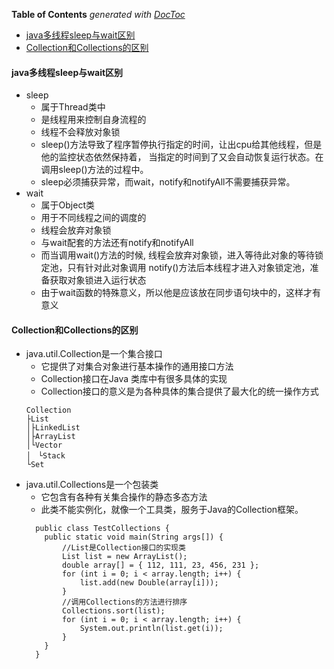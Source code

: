 <!-- START doctoc generated TOC please keep comment here to allow auto update -->
<!-- DON'T EDIT THIS SECTION, INSTEAD RE-RUN doctoc TO UPDATE -->
**Table of Contents**  *generated with [DocToc](https://github.com/thlorenz/doctoc)*

- [java多线程sleep与wait区别](#java%E5%A4%9A%E7%BA%BF%E7%A8%8Bsleep%E4%B8%8Ewait%E5%8C%BA%E5%88%AB)
- [Collection和Collections的区别](#collection%E5%92%8Ccollections%E7%9A%84%E5%8C%BA%E5%88%AB)

<!-- END doctoc generated TOC please keep comment here to allow auto update -->


#### java多线程sleep与wait区别

- sleep
    - 属于Thread类中
    - 是线程用来控制自身流程的
    - 线程不会释放对象锁
    - sleep()方法导致了程序暂停执行指定的时间，让出cpu给其他线程，但是他的监控状态依然保持着，
    当指定的时间到了又会自动恢复运行状态。在调用sleep()方法的过程中。
    - sleep必须捕获异常，而wait，notify和notifyAll不需要捕获异常。
- wait
    - 属于Object类
    - 用于不同线程之间的调度的
    - 线程会放弃对象锁
    - 与wait配套的方法还有notify和notifyAll
    - 而当调用wait()方法的时候, 线程会放弃对象锁，进入等待此对象的等待锁定池，只有针对此对象调用
    notify()方法后本线程才进入对象锁定池，准备获取对象锁进入运行状态
    - 由于wait函数的特殊意义，所以他是应该放在同步语句块中的，这样才有意义
    
#### Collection和Collections的区别

- java.util.Collection是一个集合接口
    - 它提供了对集合对象进行基本操作的通用接口方法
    - Collection接口在Java 类库中有很多具体的实现
    - Collection接口的意义是为各种具体的集合提供了最大化的统一操作方式
    ```` 
    Collection  
    ├List  
    │├LinkedList  
    │├ArrayList  
    │└Vector  
    │　└Stack  
    └Set 
- java.util.Collections是一个包装类
    - 它包含有各种有关集合操作的静态多态方法
    - 此类不能实例化，就像一个工具类，服务于Java的Collection框架。
  ````
    public class TestCollections {  
      public static void main(String args[]) {  
          //List是Collection接口的实现类 
          List list = new ArrayList();  
          double array[] = { 112, 111, 23, 456, 231 };  
          for (int i = 0; i < array.length; i++) {  
              list.add(new Double(array[i]));  
          }
          //调用Collections的方法进行排序
          Collections.sort(list);  
          for (int i = 0; i < array.length; i++) {  
              System.out.println(list.get(i));  
          }  
      }  
    }  
       
    
